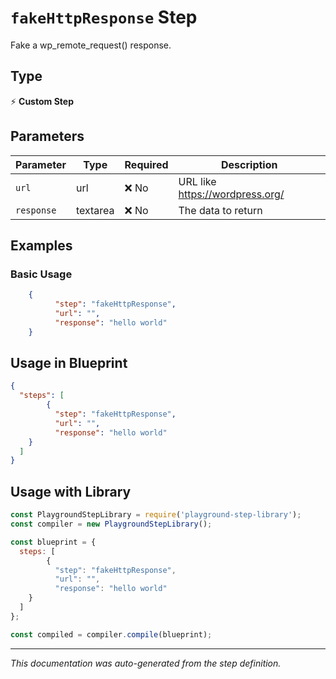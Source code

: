 # `fakeHttpResponse` Step

Fake a wp_remote_request() response.

## Type
⚡ **Custom Step**

## Parameters

| Parameter | Type | Required | Description |
|-----------|------|----------|-------------|
| `url` | url | ❌ No | URL like https://wordpress.org/ |
| `response` | textarea | ❌ No | The data to return |


## Examples

### Basic Usage
```json
    {
          "step": "fakeHttpResponse",
          "url": "",
          "response": "hello world"
    }
```

## Usage in Blueprint

```json
{
  "steps": [
        {
          "step": "fakeHttpResponse",
          "url": "",
          "response": "hello world"
    }
  ]
}
```

## Usage with Library

```javascript
const PlaygroundStepLibrary = require('playground-step-library');
const compiler = new PlaygroundStepLibrary();

const blueprint = {
  steps: [
        {
          "step": "fakeHttpResponse",
          "url": "",
          "response": "hello world"
    }
  ]
};

const compiled = compiler.compile(blueprint);
```



---

*This documentation was auto-generated from the step definition.*
